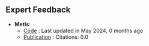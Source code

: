 
## **Expert Feedback**
- **Metis**: 
	- [Code](https://github.com/JanoschMenke/metis) : Last updated in May 2024, 0 months ago
	- [Publication](https://doi.org/10.26434/chemrxiv-2024-zs5xp) : Citations: 0.0
